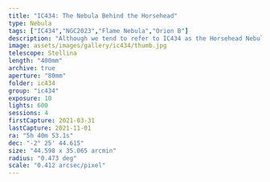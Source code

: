 ```yaml
---
title: "IC434: The Nebula Behind the Horsehead"
type: Nebula
tags: ["IC434","NGC2023","Flame Nebula","Orion B"]
description: "Although we tend to refer to IC434 as the Horsehead Nebula, it's actually an emission nebula hidden behind the Horsehead nebula. The latter is made up of dark dust that is illuminated by the former. This framing honors the beauty and grace of the horse's silhouette, but I'm working on a mosaic that captures the broader area to include the Flame Nebula (NGC2024)."
image: assets/images/gallery/ic434/thumb.jpg
telescope: Stellina
length: "400mm"
archive: true
aperture: "80mm"
folder: ic434
group: "ic434"
exposure: 10
lights: 600
sessions: 4
firstCapture: 2021-03-31 
lastCapture: 2021-11-01
ra: "5h 40m 53.1s"
dec: "-2° 25' 44.615"
size: "44.598 x 35.065 arcmin"
radius: "0.473 deg"
scale: "0.412 arcsec/pixel"
---
```

